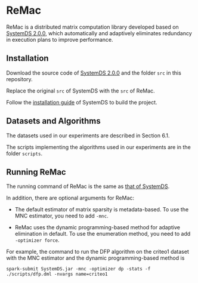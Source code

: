 # ReMac

ReMac is a distributed matrix computation library developed based on [SystemDS 2.0.0](http://systemds.apache.org/docs/2.0.0/index), 
which automatically and adaptively eliminates redundancy in execution plans to improve performance.

## Installation

Download the source code of [SystemDS 2.0.0](https://github.com/apache/systemds/tree/98b21a4923793e7458dfe13c2bc0a10d15f9fe72) and the folder `src` in this repository.

Replace the original `src` of SystemDS with the `src` of ReMac.

Follow the [installation guide](https://apache.github.io/systemds/site/install#build-the-project) of SystemDS to build the project.

## Datasets and Algorithms

The datasets used in our experiments are described in Section 6.1.

The scripts implementing the algorithms used in our experiments are in the folder `scripts`.

## Running ReMac

The running command of ReMac is the same as [that of SystemDS](https://apache.github.io/systemds/site/run).

In addition, there are optional arguments for ReMac:

* The default estimator of matrix sparsity is metadata-based. To use the MNC estimator, you need to add `-mnc`.

* ReMac uses the dynamic programming-based method for adaptive elimination in default. To use the enumeration method, you need to add `-optimizer force`.

For example, the command to run the DFP algorithm on the criteo1 dataset with the MNC estimator and the dynamic programming-based method is
```
spark-submit SystemDS.jar -mnc -optimizer dp -stats -f ./scripts/dfp.dml -nvargs name=criteo1 
```
